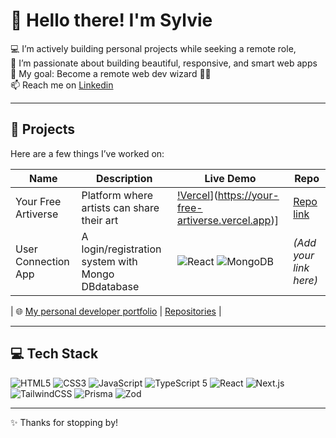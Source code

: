 # 👋 Hello there! I'm Sylvie

💻 I’m actively building personal projects while seeking a remote role,  
👀 I’m passionate about building beautiful, responsive, and smart web apps  
🎯 My goal: Become a remote web dev wizard 🧙‍♀️  
📫 Reach me on [Linkedin](www.linkedin.com/in/sylvie-castet)  

---

## 🚀 Projects

Here are a few things I’ve worked on:

| Name                  | Description                                         | Live Demo                                                | Repo |
|-----------------------|-----------------|-----------------------|----------------------------------------------------------------------|
| Your Free Artiverse   | Platform where artists can share their art          | [!Vercel](https://img.shields.io/badge/-Live%20on%20Vercel-000?logo=vercel&logoColor=white)](https://your-free-artiverse.vercel.app)]     | [Repo link](https://github.com/Sylvie-C/your-free-artiverse)         |
| User Connection App   | A login/registration system with Mongo DBdatabase   | ![React](https://img.shields.io/badge/-React-61DAFB?logo=react&logoColor=black) ![MongoDB](https://img.shields.io/badge/-MongoDB-47A248?logo=mongodb&logoColor=white) | _(Add your link here)_                                   | _(Add your repo link here)_                                         |

| 🌐 [My personal developer portfolio](https://sylvieswebcorner.fr) | [Repositories]([https://github.com/yourname/portfolio](https://github.com/Sylvie-C?tab=repositories)) |

---

## 💻 Tech Stack

![HTML5](https://img.shields.io/badge/-HTML5-E34F26?logo=html5&logoColor=white)
![CSS3](https://img.shields.io/badge/-CSS3-1572B6?logo=css3&logoColor=white)
![JavaScript](https://img.shields.io/badge/-JavaScript-F7DF1E?logo=javascript&logoColor=black)
![TypeScript 5](https://img.shields.io/badge/-TypeScript%205-3178C6?logo=typescript&logoColor=white)
![React](https://img.shields.io/badge/-React-61DAFB?logo=react&logoColor=black)
![Next.js](https://img.shields.io/badge/-Next.js-000000?logo=next.js)
![TailwindCSS](https://img.shields.io/badge/-TailwindCSS-38B2AC?logo=tailwind-css&logoColor=white)
![Prisma](https://img.shields.io/badge/-Prisma-2D3748?logo=prisma&logoColor=white)
![Zod](https://img.shields.io/badge/-Zod-6D28D9?logo=data&logoColor=white)

---

✨ Thanks for stopping by!
